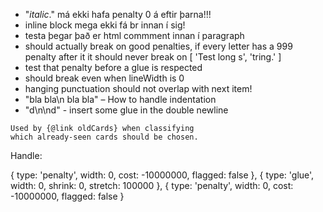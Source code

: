 - "<i>italic</i>." má ekki hafa penalty 0 á eftir þarna!!!
- inline block mega ekki fá br innan í sig!
- testa þegar það er html commment innan í paragraph
- should actually break on good penalties, if every letter has a 999 penalty after it it should never break on [ 'Test long s', 'tring.' ]
- test that penalty before a glue is respected
- should break even when lineWidth is 0
- hanging punctuation should not overlap with next item!
- "bla bla\n bla bla" – How to handle indentation
- "d\n\nd" - insert some glue in the double newline

```
Used by {@link oldCards} when classifying
which already-seen cards should be chosen.
```

Handle:

{ type: 'penalty', width: 0, cost: -10000000, flagged: false },
{ type: 'glue', width: 0, shrink: 0, stretch: 100000 },
{ type: 'penalty', width: 0, cost: -10000000, flagged: false }
